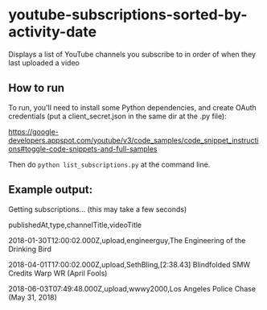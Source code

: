 # youtube-subscriptions-sorted-by-activity-date

Displays a list of YouTube channels you subscribe to in order of when they last uploaded a video

## How to run

To run, you'll need to install some Python dependencies, and create OAuth credentials (put a client_secret.json in the same dir at the .py file):

https://google-developers.appspot.com/youtube/v3/code_samples/code_snippet_instructions#toggle-code-snippets-and-full-samples

Then do `python list_subscriptions.py` at the command line.

## Example output:

Getting subscriptions... (this may take a few seconds)

publishedAt,type,channelTitle,videoTitle

2018-01-30T12:00:02.000Z,upload,engineerguy,The Engineering of the Drinking Bird

2018-04-01T17:00:02.000Z,upload,SethBling,[2:38.43] Blindfolded SMW Credits Warp WR (April Fools)

2018-06-03T07:49:48.000Z,upload,wwwy2000,Los Angeles Police Chase (May 31, 2018)
